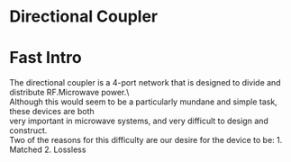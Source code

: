 # Directional Coupler

# Fast Intro
The directional coupler is a 4-port network that is designed to divide and distribute RF.Microwave power.\   
Although this would seem to be a particularly mundane and simple task, these devices are both  \
very important in microwave systems, and very difficult to design and construct.  
Two of the reasons for this difficulty are our desire for the device to be: 
 	1.  Matched 
 	2.  Lossless 

